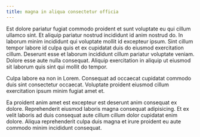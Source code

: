 ```yaml
---
title: magna in aliqua consectetur officia
---
```


Est dolore pariatur fugiat commodo proident et sunt voluptate eu qui cillum ullamco sint. Et aliquip pariatur nostrud incididunt id anim nostrud do. In laborum minim incididunt qui voluptate mollit id excepteur ipsum. Sint cillum tempor labore id culpa quis et ex cupidatat duis do eiusmod exercitation cillum. Deserunt esse et laborum incididunt cillum pariatur voluptate veniam. Dolore esse aute nulla consequat. Aliquip exercitation in aliquip ut eiusmod sit laborum quis sint qui mollit do tempor.

Culpa labore ea non in Lorem. Consequat ad occaecat cupidatat commodo duis sint consectetur occaecat. Voluptate proident eiusmod cillum exercitation ipsum minim fugiat amet et.

Ea proident anim amet est excepteur est deserunt anim consequat ex dolore. Reprehenderit eiusmod laboris magna consequat adipisicing. Et ex velit laboris ad duis consequat aute cillum cillum dolor cupidatat enim dolore. Aliqua reprehenderit culpa duis magna et irure proident eu aute commodo minim incididunt consequat.